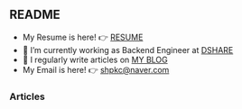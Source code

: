 
## README

- My Resume is here! 👉 [RESUME](https://teveloper.notion.site/Sihyung-Park-75d6d11045fa437fbf34fb467e56914c)
- 🌱 I’m currently working as Backend Engineer at [DSHARE](https://www.dshare.co.kr/)
- 📝 I regularly write articles on [MY BLOG](https://teveloper.tistory.com/)
- My Email is here! 👉  shpkc@naver.com

### Articles
